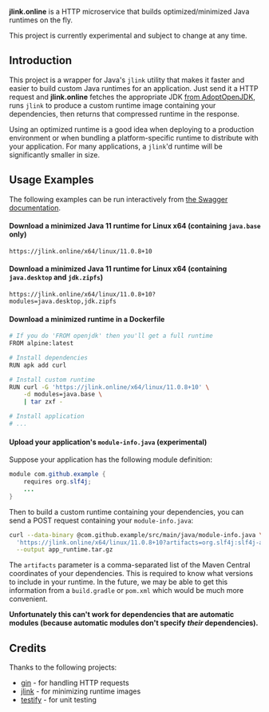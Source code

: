 **jlink.online** is a HTTP microservice that builds optimized/minimized Java runtimes on the fly.

This project is currently experimental and subject to change at any time.

## Introduction
This project is a wrapper for Java's `jlink` utility that makes it faster and easier to build custom Java runtimes for an application. Just send it a HTTP request and **jlink.online** fetches the appropriate JDK [from AdoptOpenJDK](https://github.com/AdoptOpenJDK), runs `jlink` to produce a custom runtime image containing your dependencies, then returns that compressed runtime in the response.

Using an optimized runtime is a good idea when deploying to a production environment or when bundling a platform-specific runtime to distribute with your application. For many applications, a `jlink`'d runtime will be significantly smaller in size.

## Usage Examples
The following examples can be run interactively from [the Swagger documentation](https://jlink.online/swagger-ui).

#### Download a minimized Java 11 runtime for Linux x64 (containing `java.base` only)
```
https://jlink.online/x64/linux/11.0.8+10
```

#### Download a minimized Java 11 runtime for Linux x64 (containing `java.desktop` and `jdk.zipfs`)
```
https://jlink.online/x64/linux/11.0.8+10?modules=java.desktop,jdk.zipfs
```

#### Download a minimized runtime in a Dockerfile
```sh
# If you do 'FROM openjdk' then you'll get a full runtime
FROM alpine:latest

# Install dependencies
RUN apk add curl

# Install custom runtime
RUN curl -G 'https://jlink.online/x64/linux/11.0.8+10' \
    -d modules=java.base \
    | tar zxf -

# Install application
# ...
```

#### Upload your application's `module-info.java` (experimental)
Suppose your application has the following module definition:
```java
module com.github.example {
    requires org.slf4j;
    ...
}
```

Then to build a custom runtime containing your dependencies, you can send a POST request containing your `module-info.java`:
```sh
curl --data-binary @com.github.example/src/main/java/module-info.java \
  'https://jlink.online/x64/linux/11.0.8+10?artifacts=org.slf4j:slf4j-api:2.0.0-alpha1' \
  --output app_runtime.tar.gz
```

The `artifacts` parameter is a comma-separated list of the Maven Central coordinates of your dependencies. This is required to know what versions to include in your runtime. In the future, we may be able to get this information from a `build.gradle` or `pom.xml` which would be much more convenient.

**Unfortunately this can't work for dependencies that are automatic modules (because automatic modules don't specify *their* dependencies).**

## Credits
Thanks to the following projects:

- [gin](https://github.com/gin-gonic/gin) - for handling HTTP requests
- [jlink](https://docs.oracle.com/javase/9/tools/jlink.htm) - for minimizing runtime images
- [testify](https://github.com/stretchr/testify) - for unit testing
